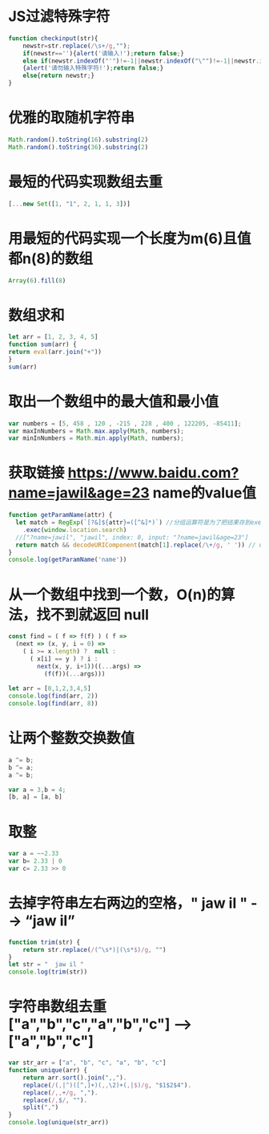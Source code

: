 # JS过滤特殊字符
```Javascript
function checkinput(str){
	newstr=str.replace(/\s+/g,"");
	if(newstr==''){alert('请输入!');return false;}
	else if(newstr.indexOf("'")!=-1||newstr.indexOf("\"")!=-1||newstr.indexOf("@")!=-1)
	{alert('请勿输入特殊字符!');return false;}
	else{return newstr;}
}
```

# 优雅的取随机字符串
```Javascript
Math.random().toString(16).substring(2) 
Math.random().toString(36).substring(2)
```

# 最短的代码实现数组去重
```Javascript
[...new Set([1, "1", 2, 1, 1, 3])]
```

# 用最短的代码实现一个长度为m(6)且值都n(8)的数组
```Javascript
Array(6).fill(8)
```

# 数组求和
```Javascript
let arr = [1, 2, 3, 4, 5]
function sum(arr) {
return eval(arr.join("+"))
}
sum(arr)
```

# 取出一个数组中的最大值和最小值
```Javascript
var numbers = [5, 458 , 120 , -215 , 228 , 400 , 122205, -85411]; 
var maxInNumbers = Math.max.apply(Math, numbers); 
var minInNumbers = Math.min.apply(Math, numbers);
```

# 获取链接 https://www.baidu.com?name=jawil&age=23 name的value值
```Javascript
function getParamName(attr) {
  let match = RegExp(`[?&]${attr}=([^&]*)`) //分组运算符是为了把结果存到exec函数返回的结果里
    .exec(window.location.search)
  //["?name=jawil", "jawil", index: 0, input: "?name=jawil&age=23"]
  return match && decodeURIComponent(match[1].replace(/\+/g, ' ')) // url中+号表示空格,要替换掉
}
console.log(getParamName('name'))
```

# 从一个数组中找到一个数，O(n)的算法，找不到就返回 null
```Javascript
const find = ( f => f(f) ) ( f =>
  (next => (x, y, i = 0) =>
    ( i >= x.length) ?  null :
      ( x[i] == y ) ? i :
        next(x, y, i+1))((...args) =>
          (f(f))(...args)))
 
let arr = [0,1,2,3,4,5]
console.log(find(arr, 2))
console.log(find(arr, 8))
```

# 让两个整数交换数值
```Javascript
a ^= b;
b ^= a;
a ^= b;
```
```Javascript
var a = 3,b = 4;
[b, a] = [a, b]
```

# 取整
```Javascript
var a = ~~2.33
var b= 2.33 | 0
var c= 2.33 >> 0
```

# 去掉字符串左右两边的空格，" jaw il " --> “jaw il”
```Javascript
function trim(str) {
    return str.replace(/(^\s*)|(\s*$)/g, "")
}
let str = "  jaw il "
console.log(trim(str))
```

# 字符串数组去重 ["a","b","c","a","b","c"] --> ["a","b","c"]
```Javascript
var str_arr = ["a", "b", "c", "a", "b", "c"]
function unique(arr) {
    return arr.sort().join(",,").
    replace(/(,|^)([^,]+)(,,\2)+(,|$)/g, "$1$2$4").
    replace(/,,+/g, ",").
    replace(/,$/, "").
    split(",")
}
console.log(unique(str_arr))
```
